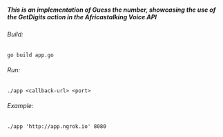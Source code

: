 ##### This is an implementation of *Guess the number*, showcasing the use of the **GetDigits** action in the Africastalking Voice API


###### Build:
```
go build app.go
```

###### Run:
```
./app <callback-url> <port>
```

###### Example:
```
./app 'http://app.ngrok.io' 8080
```
